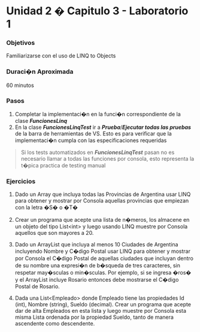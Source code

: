 # Unidad 2 � Capitulo 3 - Laboratorio 1

### Objetivos
Familiarizarse con el uso de LINQ to Objects

### Duraci�n Aproximada
60 minutos

### Pasos
1. Completar la implementaci�n en la funci�n correspondiente de la clase ***FuncionesLinq***
2. En la clase ***FuncionesLinqTest*** ir a ***Prueba***/***Ejecutar todas las pruebas*** de la barra de herramientas de VS. Esto es para verificar que la implementaci�n cumpla con las especificaciones requeridas

> Si los tests automatizados en ***FuncionesLinqTest*** pasan no es necesario llamar a todas las funciones por consola, esto representa la t�pica practica de testing manual

### Ejercicios
1. Dado un Array que incluya todas las Provincias de Argentina usar LINQ para obtener y mostrar
por Consola aquellas provincias que empiezan con la letra �S� o �T�

2. Crear un programa que acepte una lista de n�meros, los almacene en un objeto del tipo List&lt;int&gt;
y luego usando LINQ muestre por Consola aquellos que son mayores a 20.


3. Dado un ArrayList que incluya al menos 10 Ciudades de Argentina incluyendo Nombre y C�digo
Postal usar LINQ para obtener y mostrar por Consola el C�digo Postal de aquellas ciudades que
incluyan dentro de su nombre una expresi�n de b�squeda de tres caracteres, sin respetar
may�sculas o min�sculas. Por ejemplo, si se ingresa �ros� y el ArrayList incluye Rosario entonces
debe mostrarse el C�digo Postal de Rosario.


4. Dada una List&lt;Empleado&gt; donde Empleado tiene las propiedades Id (int), Nombre (string),
Sueldo (decimal). Crear un programa que acepte dar de alta Empleados en esta lista y luego
muestre por Consola esta misma Lista ordenada por la propiedad Sueldo, tanto de manera
ascendente como descendente.